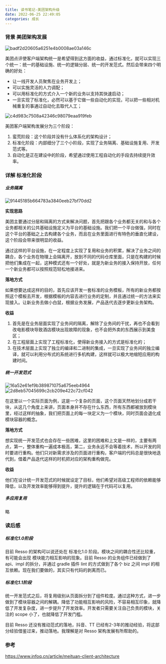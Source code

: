 ```yaml
---
title: 读书笔记-美团架构升级
date: 2022-06-25 22:49:05
categories: 成长
---
```


### 背景 美团架构发展

![badf2d20605a6251e4b0008ae03a146c](/image/A9F2A754-25DF-4A43-B188-94B38D246AD9.png)

美团点评使客户端架构统一是希望得到这方面的收益，通过标准化，就可以实现三个统一：统一的基础设施、统一的逻辑分层、统一的开发范式。然后会带来四个明确的好处：

- 让一线开发人员聚焦在业务开发上；
- 可以实施灵活的人力调配；
- 可以用标准化的方式介入一个新的业务以支持其快速启动；
- 一旦实现了标准化，必然可以基于它做一些自动化的实现，可以把一些相对机械重复的事通过自动化去取代人工；

![c4d983c7508a42346c98079eaa919feb](/image/3671723F-CFD1-4C60-93AD-A326F4B359B3.png)

美团客户端架构发展分为三个阶段：

1. 蛮荒阶段：这个阶段并没有什么体系化的架构设计；
1. 标准化阶段：内部细分了三个小阶段，实现了业务隔离、基础设施复用、开发范式等。
1. 自动化是正在建设中的阶段，希望通过使用工程自动化的手段去持续提升效率。

### 详解 标准化阶段

##### 业务隔离

![91445185b664783a3840eeb27bf70dd2](/image/6DCFDC34-238E-4F19-9C0A-AFC3AB3B538B.png)

**实现思路**

美团主要通过分层和隔离的方式来解决问题，首先把跟各个业务都无关的和与各个业务都相关的公共基础设施定义为平台的基础设施。我们把一个平台做强，同时在这个平台的基础之上去构建各个业务，而且在业务里面进行有特色的垂直化建设，这个阶段会带来很明显的收益。

通过这样的平台设施，在一定程度上实现了复用和业务的积累，解决了业务之间的耦合，各个业务在物理上会隔离开，放到不同的代码仓库里面，只是在构建的时候把他们集成在一起，这种模式还有一个好处，就是为新业务的接入保持开放，任何一个新业务都可以按照规范轻松地接进来。

**落地方式**

如果想要达成这样的目的，首先应该开发一套标准的业务模板，所有的新业务都按照这个模板去开发，根据模板的内容去进行业务的定制，并且通过统一的方法来实现接入。让新业务去做小白鼠，根据业务发展，产品迭代去逐步更新业务架构。

**收益**

1. 首先是在业务层面实现了业务间的隔离，解除了业务间的干扰，再也不会看到改电影模块导致酒店模块出现故障的现象，也不会把外卖的东西展示到美食区；
1. 在工程层面上实现了工程标准化，使得新业务接入的方式是标准化的；
1. 在技术层面上实现了独立的编译和二进制的集成，一旦实现了业务间的独立编译，就可以利用分布式的系统进行多机构建，这样就可以极大地缩短应用的构建时间。

##### 统一开发范式

![16a52e61ef9b389871075a675eeb4964](/image/AD22D306-B916-45CC-A261-398C2AF47FF7.png)
![2d8eb57045699c2cb209e422c72cf042](/image/207A41E2-8F1C-4105-8A01-4A988AA95AC6.png)

在这里以一个实际页面为例，这是一个复杂的页面，这个页面天然地划分成若干块，从这几个角度上来讲，页面本身并不存在什么东西，所有东西都被放到模块里，经过这样的抽象，我们把页面上的每一块定义为一个模块，同时页面会退化成模块容器的概念。

**落地方式**

想实现统一开发范式也会存在一些困难，这里的困难和上文是一样的，主要有两点，第一，整体重构一遍成本极高，第二，业务永远不会等着技术，所以开发的同时要进行重构。他们只对新需求涉及的页面进行重构，客户端的代码总是很快地迭代到，借着产品迭代这样的时机把对应的架构重构做完。

**收益**

他们在设计统一开发范式的时候就设定了目标，他们希望对高级工程师的依赖能够降低，以及开发效率能够得到提升，提升的逻辑在于代码可以复用。

##### 多应用复用

略

### 读后感

##### 标准化1.0阶段

目前 Resso 的架构可以说还处在 标准化1.0 阶段。模块之间的耦合性还比较重，有可能会出现 模块能力相互影响的现象。目前 Resso 的业务组件已经做到了 api、impl 的拆分，并通过 gradle 插件 lint 的方式做到了各个 biz 之间 impl 的相互依赖。现在我们要做的，其实只有代码的剥离而已。

##### 标准化1.1阶段

统一开发范式之后，将复用级别从页面拆分到了组件粒度。通过这种方式，进一步做到了模块容器之间的解耦。降低了功能相互影响的风险，不容易相互印象，就降低了开发复杂度，进一步提升了开发效率。开发者只需要关注自己负责的模块，关注的 scope 小了，也就降低了开发门槛。

目前 Resso 还没有推动范式的落地，抖音、TT 已经有2-3年的推动经验，将这部分经验借鉴过来，推动落地。我理解是对 Resso 架构发展有所帮助的。


### 参考

https://www.infoq.cn/article/meituan-client-architecture